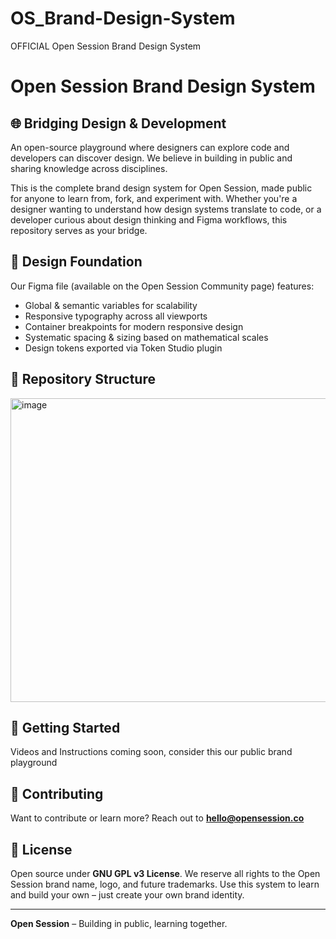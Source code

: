 # OS_Brand-Design-System
OFFICIAL Open Session Brand Design System

# Open Session Brand Design System

## 🌐 Bridging Design & Development

An open-source playground where designers can explore code and developers can discover design. We believe in building in public and sharing knowledge across disciplines.

This is the complete brand design system for Open Session, made public for anyone to learn from, fork, and experiment with. Whether you're a designer wanting to understand how design systems translate to code, or a developer curious about design thinking and Figma workflows, this repository serves as your bridge.

## 🎨 Design Foundation

Our Figma file (available on the Open Session Community page) features:
- Global & semantic variables for scalability
- Responsive typography across all viewports  
- Container breakpoints for modern responsive design
- Systematic spacing & sizing based on mathematical scales
- Design tokens exported via Token Studio plugin

## 📁 Repository Structure
<img width="635" height="486" alt="image" src="https://github.com/user-attachments/assets/d3bdf5fd-5edf-447b-80da-01d44336b111" />


## 🚀 Getting Started

Videos and Instructions coming soon, consider this our public brand playground

## 🤝 Contributing

Want to contribute or learn more? Reach out to **hello@opensession.co**

## 📜 License

Open source under **GNU GPL v3 License**. We reserve all rights to the Open Session brand name, logo, and future trademarks. Use this system to learn and build your own – just create your own brand identity.

---

**Open Session** – Building in public, learning together.
